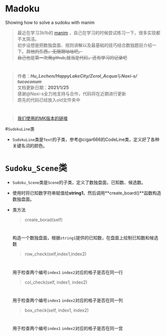 # Madoku
Showing how to solve a sudoku with manim

> 最近在学习3b1b的 [manim](https://github.com/3b1b/manim) ，自己在学习的时候尝试练习一下，很多实现都不太简洁。  
初步设想是把数独盘面、规则讲解以及最基础的技巧结合数独题目介绍一下。~~其他的东西，无限期咕咕吧。  
自己也是第一次用github,就当是代码，还有学习的记录吧~~
# 
> 作者：***Hu_Lechen/HappyLakeCity/Zerol_Acqua***与***Naxi-s/ tucoconum***       
文档更新日期：**2021/1/25**   
感谢@Naxi-s全力地支持与合作，代码将在近期进行更新   
原先的代码已经放入old文件夹中
# 
> [我们使用的MK版本的链接](https://github.com/manim-kindergarten)

#`SudokuLine`类
- `SudokuLine`类是`Text`的子类，参考@cigar666的CodeLine类，定义好了各种关键名词的颜色。


#  `Sudoku_Scene`类
- `Sudoku_Scene`类是`Scene`的子类，定义了数独盘面，已知数、候选数。
- 使用时将已知数字符串赋值给**string1**，然后调用**create_board()**函数构造数独盘面。
- 类方法
    >  create_borad(self)
    #   
    构造一个数独盘面，根据`string1`提供的已知数，在盘面上绘制已知数和候选数
    
    > row_check(self,index1,index2)
    # 
    用于检查两个编号`index1` `index2`对应的格子是否在同一行
    
    > col_check(self, index1, index2)
    # 
    用于检查两个编号`index1` `index2`对应的格子是否在同一列
    
    > box_check(self, index1, index2)
    # 
    用于检查两个编号`index1` `index2`对应的格子是否在同一宫
